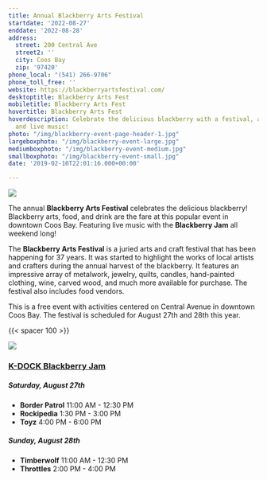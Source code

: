 ```yaml
---
title: Annual Blackberry Arts Festival
startdate: '2022-08-27'
enddate: '2022-08-28'
address:
  street: 200 Central Ave
  street2: ''
  city: Coos Bay
  zip: '97420'
phone_local: "(541) 266-9706"
phone_toll_free: ''
website: https://blackberryartsfestival.com/
desktoptitle: Blackberry Arts Fest
mobiletitle: Blackberry Arts Fest
hovertitle: Blackberry Arts Fest
hoverdescription: Celebrate the delicious blackberry with a festival, arts & crafts,
  and live music!
photo: "/img/blackberry-event-page-header-1.jpg"
largeboxphoto: "/img/blackberry-event-large.jpg"
mediumboxphoto: "/img/blackberry-event-medium.jpg"
smallboxphoto: "/img/blackberry-event-small.jpg"
date: '2019-02-10T22:01:16.000+00:00'

---
```

![](/img/blackberry-fest-blog-695-322.jpg)

The annual **Blackberry Arts Festival** celebrates the delicious blackberry! Blackberry arts, food, and drink are the fare at this popular event in downtown Coos Bay. Featuring live music with the **Blackberry Jam** all weekend long!

The **Blackberry Arts Festival** is a juried arts and craft festival that has been happening for 37 years. It was started to highlight the works of local artists and crafters during the annual harvest of the blackberry. It features an impressive array of metalwork, jewelry, quilts, candles, hand-painted clothing, wine, carved wood, and much more available for purchase. The festival also includes food vendors.

This is a free event with activities centered on Central Avenue in downtown Coos Bay. The festival is scheduled for August 27th and 28th this year.

{{< spacer 100 >}}

_![](/img/blackberry-jam-image.jpeg)_

### [**K-DOCK Blackberry Jam**]()

##### Saturday, August 27th

* **Border Patrol** 11:00 AM - 12:30 PM
* **Rockipedia** 1:30 PM - 3:00 PM
* **Toyz** 4:00 PM - 6:00 PM

##### **Sunday, August 28th**

* **Timberwolf** 11:00 AM - 12:30 PM
* **Throttles** 2:00 PM - 4:00 PM